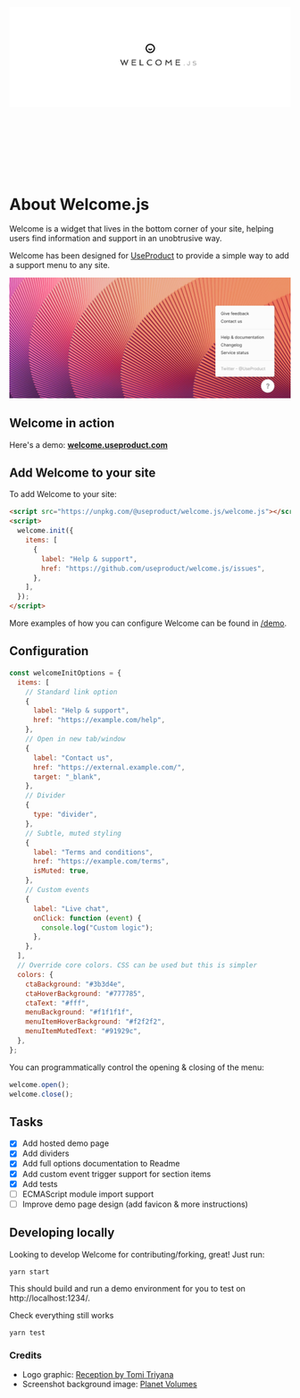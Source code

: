 ![Welcome banner logo](assets/welcome-text-logo.png)

<div style="height:100px"></div>

# About Welcome.js

Welcome is a widget that lives in the bottom corner of your site, helping users find information and support in an unobtrusive way.

Welcome has been designed for [UseProduct](https://www.useproduct.com) to provide a simple way to add a support menu to any site.

![Hero](assets/screenshot.png)

## Welcome in action

Here's a demo: **[welcome.useproduct.com](https://welcome.useproduct.com/)**

## Add Welcome to your site

To add Welcome to your site:

```html
<script src="https://unpkg.com/@useproduct/welcome.js/welcome.js"></script>
<script>
  welcome.init({
    items: [
      {
        label: "Help & support",
        href: "https://github.com/useproduct/welcome.js/issues",
      },
    ],
  });
</script>
```

More examples of how you can configure Welcome can be found in [/demo](/demo).

## Configuration

```javascript
const welcomeInitOptions = {
  items: [
    // Standard link option
    {
      label: "Help & support",
      href: "https://example.com/help",
    },
    // Open in new tab/window
    {
      label: "Contact us",
      href: "https://external.example.com/",
      target: "_blank",
    },
    // Divider
    {
      type: "divider",
    },
    // Subtle, muted styling
    {
      label: "Terms and conditions",
      href: "https://example.com/terms",
      isMuted: true,
    },
    // Custom events
    {
      label: "Live chat",
      onClick: function (event) {
        console.log("Custom logic");
      },
    },
  ],
  // Override core colors. CSS can be used but this is simpler
  colors: {
    ctaBackground: "#3b3d4e",
    ctaHoverBackground: "#777785",
    ctaText: "#fff",
    menuBackground: "#f1f1f1f",
    menuItemHoverBackground: "#f2f2f2",
    menuItemMutedText: "#91929c",
  },
};
```

You can programmatically control the opening & closing of the menu:

```javascript
welcome.open();
welcome.close();
```

## Tasks

- [x] Add hosted demo page
- [x] Add dividers
- [x] Add full options documentation to Readme
- [x] Add custom event trigger support for section items
- [x] Add tests
- [ ] ECMAScript module import support
- [ ] Improve demo page design (add favicon & more instructions)

## Developing locally

Looking to develop Welcome for contributing/forking, great! Just run:

```
yarn start
```

This should build and run a demo environment for you to test on http://localhost:1234/.

Check everything still works

```
yarn test
```

### Credits

- Logo graphic: [Reception by Tomi Triyana](https://thenounproject.com/icon/reception-3177734/)
- Screenshot background image: [Planet Volumes](https://unsplash.com/fr/@planetvolumes?utm_source=unsplash&utm_medium=referral&utm_content=creditCopyText)
